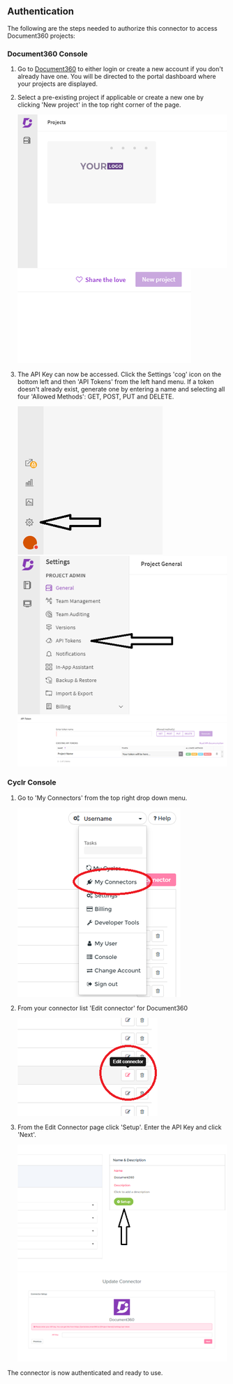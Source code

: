 
## Authentication

The following are the steps needed to authorize this connector to access Document360 projects:

### Document360 Console

1. Go to [Document360](https://document360.io/) to either login or create a new account if you don't already have one. You will be directed to the portal dashboard where your projects are displayed.

2. Select a pre-existing project if applicable or create a new one by clicking 'New project' in the top right corner of the page.

    ![connector setup](./images/doc_360_setup_1.png)
    ![connector setup](./images/doc_360_setup_2.png)

3. The API Key can now be accessed. Click the Settings 'cog' icon on the bottom left and then 'API Tokens' from the left hand menu. If a token doesn't already exist, generate one by entering a name and selecting all four 'Allowed Methods': GET, POST, PUT and DELETE.

    ![connector setup](./images/doc_360_setup_8.png)
    ![connector setup](./images/doc_360_setup_4.png)
    ![connector setup](./images/doc_360_setup_5.png)

### Cyclr Console

1. Go to 'My Connectors' from the top right drop down menu.

    ![connector setup](./images/doc_360_setup_9.png)
2. From your connector list 'Edit connector' for Document360

    ![connector setup](./images/doc_360_setup_10.png)
3. From the Edit Connector page click 'Setup'. Enter the API Key and click 'Next'.

    ![connector setup](./images/doc_360_setup_6.png)
    ![connector setup](./images/doc_360_setup_7.png)

The connector is now authenticated and ready to use.
